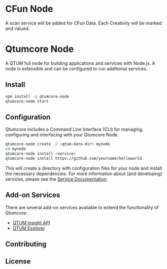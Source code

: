 CFun Node
============
A scan service will be added for CFun Data. Each Creativity will be marked and valued.

Qtumcore Node
============

A QTUM full node for building applications and services with Node.js. A node is extensible and can be configured to run additional services.

## Install

```bash
npm install -g qtumcore-node
qtumcore-node start
```

## Configuration

Qtumcore includes a Command Line Interface (CLI) for managing, configuring and interfacing with your Qtumcore Node.

```bash
qtumcore-node create -d <qtum-data-dir> mynode
cd mynode
qtumcore-node install <service>
qtumcore-node install https://github.com/yourname/helloworld
```

This will create a directory with configuration files for your node and install the necessary dependencies. For more information about (and developing) services, please see the [Service Documentation](docs/services.md).

## Add-on Services

There are several add-on services available to extend the functionality of Qtumcore:

- [QTUM Insight API](https://github.com/qtumproject/insight-api)
- [QTUM Explorer](https://github.com/qtumproject/qtum-explorer)

## Contributing



## License
